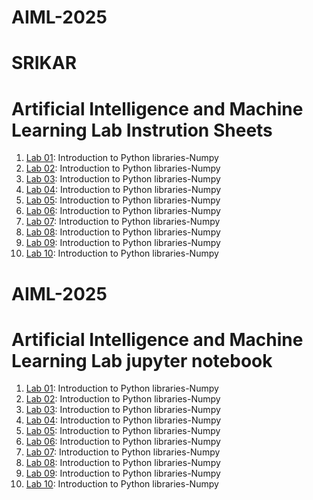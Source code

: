 # AIML-2025
# SRIKAR
# Artificial Intelligence and Machine Learning Lab Instrution Sheets
1.  [Lab 01](https://github.com/2303a51885/AIML-2025/blob/main/AIML_A1.pdf): Introduction to Python libraries-Numpy
1.  [Lab 02](https://github.com/2303a51885/AIML-2025/blob/bafdad6b723ebe59d3c64e19ab9e89319983ec41/AIML_A2.pdf): Introduction to Python libraries-Numpy
1.  [Lab 03](https://github.com/2303a51885/AIML-2025/blob/30bc811bbb605f2a74b47cd94505e235dac91b05/AIML_A3.pdf): Introduction to Python libraries-Numpy
1.  [Lab 04](https://github.com/2303a51885/AIML-2025/blob/e1b21ad344e814ed00210492ce1f05bd32e46d41/AIML_A4.pdf): Introduction to Python libraries-Numpy
1.  [Lab 05](https://github.com/2303a51885/AIML-2025/blob/ee0566d791055bd03536a235ac353e879f2a5ca8/AIML_A5.pdf): Introduction to Python libraries-Numpy
1.  [Lab 06](https://github.com/2303a51885/AIML-2025/blob/cb6a7e7ea025c6503373f7e0ed36ba16b5a50292/AIML_A6.pdf): Introduction to Python libraries-Numpy
1.  [Lab 07](https://github.com/2303a51885/AIML-2025/blob/063b3c1800cb0c97dc3dce10fd1d089384768fa2/AIML_A7.pdf): Introduction to Python libraries-Numpy
1.  [Lab 08](): Introduction to Python libraries-Numpy
1.  [Lab 09](): Introduction to Python libraries-Numpy
1.  [Lab 10](): Introduction to Python libraries-Numpy

# AIML-2025
# Artificial Intelligence and Machine Learning Lab jupyter notebook
1.  [Lab 01](https://github.com/2303a51885/AIML-2025/blob/13e095620431cdefb313731cbfaba51ec0112afd/Lab01-AIML.ipynb): Introduction to Python libraries-Numpy
1.  [Lab 02](https://github.com/2303a51885/AIML-2025/blob/46e215fa067001a41c12f19d130899913f879ef2/Lab02_AIML.ipynb): Introduction to Python libraries-Numpy
1.  [Lab 03](https://github.com/2303a51885/AIML-2025/blob/ba9c4e6f73cb006310f6faf185bc1f90ef3ac7aa/Lab03_AIML.ipynb): Introduction to Python libraries-Numpy
1.  [Lab 04](https://github.com/2303a51885/AIML-2025/blob/bc78f30724a7d9394ef32d983db1755388c5b363/Lab04_AIML.ipynb): Introduction to Python libraries-Numpy
1.  [Lab 05](https://github.com/2303a51885/AIML-2025/blob/c7dfda141c0e55ccec051006f60fabce3ee4dc0d/Lab05_AIML.ipynb): Introduction to Python libraries-Numpy
1.  [Lab 06](https://github.com/2303a51885/AIML-2025/blob/c32aa609d279812b80b4dcca5a4d75d537d9611c/LAB06_AIML.ipynb): Introduction to Python libraries-Numpy
1.  [Lab 07](): Introduction to Python libraries-Numpy
1.  [Lab 08](): Introduction to Python libraries-Numpy
1.  [Lab 09](): Introduction to Python libraries-Numpy
1.  [Lab 10](): Introduction to Python libraries-Numpy

